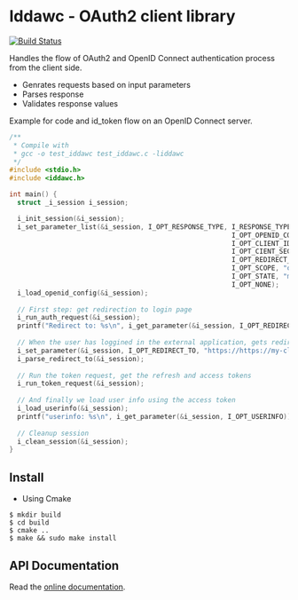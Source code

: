# Iddawc - OAuth2 client library

[![Build Status](https://travis-ci.com/babelouest/iddawc.svg?branch=master)](https://travis-ci.com/babelouest/iddawc)

Handles the flow of OAuth2 and OpenID Connect authentication process from the client side.
- Genrates requests based on input parameters
- Parses response
- Validates response values

Example for code and id_token flow on an OpenID Connect server.

```C
/**
 * Compile with
 * gcc -o test_iddawc test_iddawc.c -liddawc
 */
#include <stdio.h>
#include <iddawc.h>

int main() {
  struct _i_session i_session;

  i_init_session(&i_session);
  i_set_parameter_list(&i_session, I_OPT_RESPONSE_TYPE, I_RESPONSE_TYPE_ID_TOKEN|I_RESPONSE_TYPE_CODE,
                                                        I_OPT_OPENID_CONFIG_ENDPOINT, "https://oidc.tld/.well-known/openid-configuration",
                                                        I_OPT_CLIENT_ID, "client1",
                                                        I_OPT_CIENT_SECRET, "mySecret",
                                                        I_OPT_REDIRECT_URI, "https://my-client.tld",
                                                        I_OPT_SCOPE, "openid",
                                                        I_OPT_STATE, "myState1234",
                                                        I_OPT_NONE);
  i_load_openid_config(&i_session);
  
  // First step: get redirection to login page
  i_run_auth_request(&i_session);
  printf("Redirect to: %s\n", i_get_parameter(&i_session, I_OPT_REDIRECT_TO));
  
  // When the user has loggined in the external application, gets redirected with a result, we parse the result
  i_set_parameter(&i_session, I_OPT_REDIRECT_TO, "https://https://my-client.tld#code=xyz1234&id_token=tokenXYZ1234");
  i_parse_redirect_to(&i_session);
  
  // Run the token request, get the refresh and access tokens
  i_run_token_request(&i_session);
  
  // And finally we load user info using the access token
  i_load_userinfo(&i_session);
  printf("userinfo: %s\n", i_get_parameter(&i_session, I_OPT_USERINFO));
  
  // Cleanup session
  i_clean_session(&i_session);
}
```

## Install

- Using Cmake

```shell
$ mkdir build
$ cd build
$ cmake ..
$ make && sudo make install
```

## API Documentation

Read the [online documentation](https://babelouest.github.io/iddawc/doc/html/).
